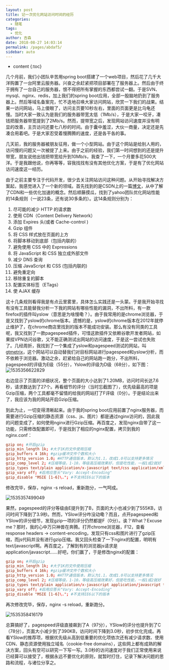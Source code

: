 ```yaml
---
layout: post
title: 记一次优化网站访问时间的经历
categories: 
  - 随笔
tags: 
  - 优化
author: 吉森
date: 2018-08-27 14:03:14
permalink: /pages/abdaf5/
sidebar: auto
---
```


* content
{:toc}


几个月前，我们小团队辛苦用spring boot搭建了一个web项目，然后花了几千大洋购置了一台阿里云服务器。兴奋之余赶紧把项目部署在了服务器上。然后由于终于拥有了一台自己的服务器，恨不得把所有掌握的东西都尝试一翻。于是SVN、mysql、nginx、redis，加上我们的spring boot应用，全部一股脑地扔到了服务器上。然后等域名备案完，忙不迭地召唤大家访问网站，欣赏一下我们的战果。结果一访问网站，马上傻眼了，访问主页要10秒左右，里面的页面更是比乌龟还慢。当时大家一致认为是我们的服务器带宽太低（1Mb/s），于是大家一咬牙，凑钱把服务器带宽提到了2Mb/s。然而，提带宽之后，发现网站访问速度并没有明显的改善，主页访问还要七八秒的时间。由于囊中羞涩，大伙一商量，决定还是先凑合用着吧。于是大家忍受着慢腾腾的速度，还是各干各的事。

几天前，我的服务器被朋友征用，做一个小型网站。由于这个网站是给别人用的，访问慢的问题又一次被提了上来。由于之前的经验，我们第一时间想到的还是提升带宽，朋友说他出钱把带宽给升到10Mb/s，我查了一下，一个月要多花500大洋。于是我跟他说，你再等等，容我找找有没有其他优化方案，于是有了优化网站访问速度这一经历。

由于之前主要专注于代码开发，很少去关注网站访问这种问题。从开始寻找解决方案起，我感觉进入了一个新的领域。首先找到的是CSDN上的一篇[博文](https://blog.csdn.net/u011197448/article/details/56014108)，从中了解了CDN和一些优化加速的概念。然后顺藤摸瓜，找到了yahoo团队优化网站性能的14条规则（一说23条，还有说30多条的）。这14条规则分别为：

1. 尽可能的减少 HTTP 的请求数 
2. 使用 CDN（Content Delivery Network）  
3. 添加 Expires 头(或者 Cache-control ) 
4. Gzip 组件
5. 将 CSS 样式放在页面的上方 
6. 将脚本移动到底部（包括内联的）
7. 避免使用 CSS 中的 Expressions
8. 将 JavaScript 和 CSS 独立成外部文件
9. 减少 DNS 查询
10. 压缩 JavaScript 和 CSS (包括内联的)
11. 避免重定向
12. 移除重复的脚本 
13. 配置实体标签（ETags）
14. 使 AJAX 缓存

这十几条规则看得我是有点云里雾里，具体怎么实践还是一头蒙。于是我开始寻找有没有工具能替我分析一下我的网站有哪些性能的漏洞，不出所料，有一款firefox的插件叫yslow（意思是为啥慢嘞？）。由于我常用的是chrome浏览器，于是又找到了yslow的chrome版本。遗憾的是，yslow的chrome版本在2012年就停止维护了，在chrome商店里找到的版本不能成功安装。那么有没有同类的工具呢，我又找到了一款pagespeed插件，可惜这款插件又依赖谷歌开发者网站，如果挂VPN访问谷歌，又不能正确测试出网站的访问速度，于是这一尝试也失败了。几经周折，我找到了一个集成了yslow和pagespeed测试的网站，叫[gtmetrix](https://gtmetrix.com/)，这个网站可以自动替我们对目标网站进行pagespeed和yslow分析，而不依赖于浏览器。激动之余，赶紧给自己的网站跑一跑分，不出所料，pagespeed的评级为E级（55分），Yslow的评级为D级（68分），如下图：
![1535356622829](1535356622829.png)

右边显示了页面的详细状况，整个页面的大小达到了1.20MB，访问时间长达7.6秒，请求数达到了27个。再看细节的评分（当时忘截图了），优先级最高的项是Gzip压缩，两个工具都毫不留情的给我的网站打了F评级（0分）。于是结论出来了，我应该为我的网站开启Gzip压缩。

到此为止，一切变得清晰起来。由于我的spring boot应用前置了nginx服务器，而需要进行Gzip压缩的静态资源（css、js、图片）都是通过nginx访问的，因此我的问题变成了，如何使用nginx进行Gzip压缩。再百度之，发现nginx自带了这一功能，只需修改配置即可，于是找到了相应的nginx配置，拷贝到我的nginx.conf：

```conf
gzip on; #开启gzip
gzip_min_length 1k; #大于1K的文件使用压缩
gzip_buffers 4 16k; #gzip缓冲文件个数和大小
gzip_http_version 1.0; #HTTP通信版本，默认为1.1，改成1.0可以支持更多情况
gzip_comp_level 2; #压缩等级，1-10，等级高压缩效果好，但是吃性能，一般1或2就好
gzip_types text/plain application/x-javascript text/css application/xml text/javascript application/x-httpd-php image/jpeg image/gif image/png; #要压缩的文件
gzip_vary off; #启用应答头"Vary: Accept-Encoding"
gzip_disable "MSIE [1-6]\."; #不支持IE6以下的版本
```

修改完毕，保存，nginx -s reload，重新跑分，一气呵成。

![1535357499049](1535357499049.png)

果然，pagespeed的评分等级由E提升到了B，页面的大小也减少到了555KB，访问时间下降到了3.9秒。然而，YSlow评分咋没动嘞？而且，点开pagespeed和YSlow的评分细节，发现gzip一项的评分仍然都是F（0分）。诶？What？Excuse me？那时，我的心中万只神兽在奔腾。打开chrome浏览器，F12，查看response headers -> content-encoding，发现只有css和图片进行了gzip压缩，而js代码并没有进行gzip压缩。我又回头检查了一下nginx的配置，明明有text/javascript啊。再百度之，了解到有的浏览器js请求是application/javascript……好吧，你们赢了，于是修改nginx的配置：

```conf
gzip on; #开启gzip
gzip_min_length 1k; #大于1K的文件使用压缩
gzip_buffers 4 16k; #gzip缓冲文件个数和大小
gzip_http_version 1.0; #HTTP通信版本，默认为1.1，改成1.0可以支持更多情况
gzip_comp_level 2; #压缩等级，1-10，等级高压缩效果好，但是吃性能，一般1或2就好
gzip_types text/plain application/x-javascript application/javascript text/javascript text/css application/xml  application/x-httpd-php image/jpeg image/gif image/png; #要压缩的文件
gzip_vary off; #启用应答头"Vary: Accept-Encoding"
gzip_disable "MSIE [1-6]\."; #不支持IE6以下的版本
```

再次修改完毕，保存，nginx -s reload，重新跑分。

![1535358416179](1535358416179.png)

总算搞好了，pagespeed评级直接飙到了A（97分），YSlow的评分也提升到了C（78分），页面大小减少到了390KB，访问时间下降到3.0秒，初步优化完成。再看YSlow的推荐项，根据优先级从高到低重要的优化项依次还有减少请求数、使用CDN、静态资源使用独立域名（cookie-free domains），这些网上都有成熟的解决方案，回头有空可以研究一下写一写。3.0秒的访问速度对于我们正常使用来说已经算可以接受了，根据永远不要优化的原则，就暂时打住，记录下解决问题的思路和流程，与诸位分享之。
